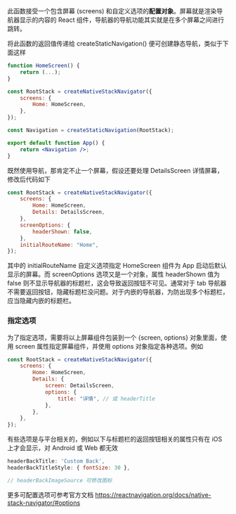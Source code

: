 此函数接受一个包含屏幕 (screens) 和自定义选项的**配置对象**。屏幕就是渲染导航器显示的内容的 React 组件，导航器的导航功能其实就是在多个屏幕之间进行跳转。

将此函数的返回值传递给 createStaticNavigation() 便可创建静态导航，类似于下面这样

```jsx
function HomeScreen() {
	return (...);
}

const RootStack = createNativeStackNavigator({
	screens: {
		Home: HomeScreen,
	},
});

const Navigation = createStaticNavigation(RootStack);

export default function App() {
	return <Navigation />;
}
```

既然使用导航，那肯定不止一个屏幕，假设还要处理 DetailsScreen 详情屏幕，修改后代码如下

```jsx
const RootStack = createNativeStackNavigator({
	screens: {
		Home: HomeScreen,
		Details: DetailsScreen,
	},
	screenOptions: {
		headerShown: false,
	},
	initialRouteName: "Home",
});
```

其中的 initialRouteName 自定义选项指定 HomeScreen 组件为 App 启动后默认显示的屏幕。而 screenOptions 选项又是一个对象，属性 headerShown 值为 false 则不显示导航器的标题栏，这会导致返回按钮不可见。通常对于 tab 导航器不需要返回按钮，隐藏标题栏没问题。对于内嵌的导航器，为防出现多个标题栏，应当隐藏内嵌的标题栏。

### 指定选项

为了指定选项，需要将以上屏幕组件包装到一个 {screen, options} 对象里面，使用 screen 属性指定屏幕组件，并使用 options 对象指定各种选项。例如

```jsx
const RootStack = createNativeStackNavigator({
	screens: {
		Home: HomeScreen,
		Details: {
			screen: DetailsScreen,
			options: {
				title: "详情", // 或 headerTitle
			},
		},
	},
});
```

有些选项是与平台相关的，例如以下与标题栏的返回按钮相关的属性只有在 iOS 上才会显示，对 Android 或 Web 都无效

```jsx
headerBackTitle: 'Custom Back',
headerBackTitleStyle: { fontSize: 30 },

// headerBackImageSource 可修改图标
```

更多可配置选项可参考官方文档 https://reactnavigation.org/docs/native-stack-navigator/#options
